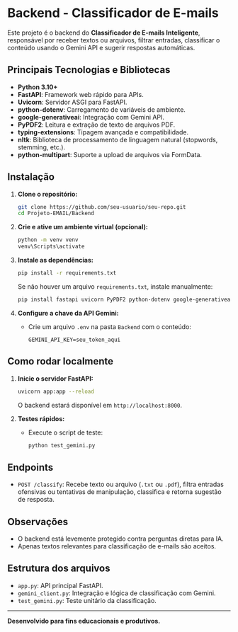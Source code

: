 # Backend - Classificador de E-mails

Este projeto é o backend do **Classificador de E-mails Inteligente**, responsável por receber textos ou arquivos, filtrar entradas, classificar o conteúdo usando o Gemini API e sugerir respostas automáticas.

## Principais Tecnologias e Bibliotecas

- **Python 3.10+**
- **FastAPI**: Framework web rápido para APIs.
- **Uvicorn**: Servidor ASGI para FastAPI.
- **python-dotenv**: Carregamento de variáveis de ambiente.
- **google-generativeai**: Integração com Gemini API.
- **PyPDF2**: Leitura e extração de texto de arquivos PDF.
- **typing-extensions**: Tipagem avançada e compatibilidade.
- **nltk**: Biblioteca de processamento de linguagem natural (stopwords, stemming, etc.).
- **python-multipart**: Suporte a upload de arquivos via FormData.


## Instalação

1. **Clone o repositório:**
   ```bash
   git clone https://github.com/seu-usuario/seu-repo.git
   cd Projeto-EMAIL/Backend
   ```

2. **Crie e ative um ambiente virtual (opcional):**
   ```bash
   python -m venv venv
   venv\Scripts\activate
   ```

3. **Instale as dependências:**
   ```bash
   pip install -r requirements.txt
   ```
   Se não houver um arquivo `requirements.txt`, instale manualmente:
   ```bash
   pip install fastapi uvicorn PyPDF2 python-dotenv google-generativeai typing-extensions nltk python-multipart
   ```

4. **Configure a chave da API Gemini:**
   - Crie um arquivo `.env` na pasta `Backend` com o conteúdo:
     ```
     GEMINI_API_KEY=seu_token_aqui
     ```

## Como rodar localmente

1. **Inicie o servidor FastAPI:**
   ```bash
   uvicorn app:app --reload
   ```
   O backend estará disponível em `http://localhost:8000`.

2. **Testes rápidos:**
   - Execute o script de teste:
     ```bash
     python test_gemini.py
     ```

## Endpoints

- `POST /classify`: Recebe texto ou arquivo (`.txt` ou `.pdf`), filtra entradas ofensivas ou tentativas de manipulação, classifica e retorna sugestão de resposta.

## Observações

- O backend está levemente protegido contra perguntas diretas para IA.
- Apenas textos relevantes para classificação de e-mails são aceitos.

## Estrutura dos arquivos

- `app.py`: API principal FastAPI.
- `gemini_client.py`: Integração e lógica de classificação com Gemini.
- `test_gemini.py`: Teste unitário da classificação.

---

**Desenvolvido para fins educacionais e produtivos.**